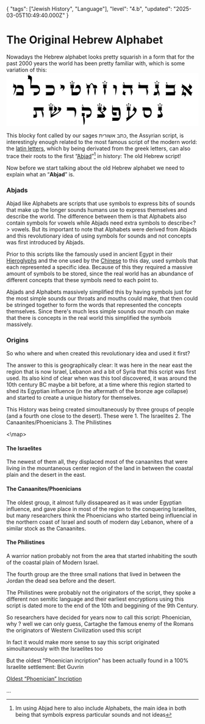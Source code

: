 {
  "tags": ["Jewish History", "Language"],
  "level": "4.b",
  "updated": "2025-03-05T10:49:40.000Z"
}



# The Original Hebrew Alphabet

Nowadays the Hebrew alphabet looks pretty squarish in a form that for the past 2000 years the world has been pretty familiar with, which is some variation of this:
![Ashurit](./Images/Ashurit.png)

This blocky font called by our sages כתב אשורית, the Assyrian script, is interestingly enough related to the most famous script of the modern world: the [latin letters](https://en.wikipedia.org/wiki/Latin_alphabet), which by being derivated from the greek letters, can also trace their roots to the first “[Abjad](https://en.wikipedia.org/wiki/Abjad)”[^*] in history: The old Hebrew script!

Now before we start talking about the old Hebrew alphabet we need to explain what an “**Abjad**” is. 

### Abjads

Abjad like Alphabets are scripts that use symbols to express bits of sounds that make up the longer sounds humans use to express themselves and describe the world. The difference between them is that Alphabets also contain symbols for vowels while Abjads need extra symbols to describe<?> vowels. But its important to note that Alphabets were derived from Abjads and this revolutionary idea of using symbols for sounds and not concepts was first introduced by Abjads.

Prior to this scripts like the famously used in ancient Egypt in their [Hieroglyphs](https://en.wikipedia.org/wiki/Egyptian_hieroglyphs) and the one used by the [Chinese](https://commons.wikimedia.org/wiki/File:%E5%A7%93%E8%A7%A3_Digidepo_1287529_00000014(2)_(cropped).jpg#/media/File:%E5%A7%93%E8%A7%A3_Digidepo_1287529_00000014(2)_(cropped).jpg) to this day, used symbols that each represented a specific idea. Because of this they required a massive amount of symbols to be stored, since the real world has an abundance of different concepts that these symbols need to each point to. 

Abjads and Alphabets massively simplified this by having symbols just for the most simple sounds our throats and mouths could make, that then could be stringed together to form the words that represented the concepts themselves. Since there's much less simple sounds our mouth can make that there is concepts in the real world this simplified the symbols massively. 

### Origins

So who where and when created this revolutionary idea and used it first?

The answer to this is geographically clear: It was here in the near east the region that is now Israel, Lebanon and a bit of Syria that this script was first used. Its also kind of clear when was this tool discovered, it was around the 10th century BC maybe a bit before, at a time where this region started to shed its Egyptian influence (in the aftermath of the bronze age collapse) and started to create a unique history for themselves.

This History was being created simoultaneously by three groups of people (and a fourth one close to the desert). These were 1. The Israelites 2. The Canaanites/Phoenicians 3. The Philistines

<\map>

#### The Israelites

The newest of them all, they displaced most of the canaanites that were living in the mountaneous center region of the land in between the coastal plain and the desert in the east.

#### The Canaanites/Phoenicians

The oldest group, it almost fully dissapeared as it was under Egyptian influence, and gave place in most of the region to the conquering Israelites, but many researchers think the Phoenicians who started being influencial in the northern coast of Israel and south of modern day Lebanon, where of a similar stock as the Canaanites.

#### The Philistines

A warrior nation probably not from the area that started inhabiting the south of the coastal plain of Modern Israel.

The fourth group are the three small nations that lived in between the Jordan the dead sea before and the desert. 

The Philistines were probably not the originators of the script, they spoke a different non semitic language and their earliest encryptions using this script is dated more to the end of the 10th and beggining of the 9th Century.

So researchers have decided for years now to call this script: Phoenician, why ? well we can only guess, Cartaghe the famous enemy of the Romans the originators of Western Civilization used this script 

In fact it would make more sense to say this script originated simoultaneously with the Israelites too

But the oldest "Phoenician incription" has been actually found in a 100% Israelite settlement: Bet Guvrin

[Oldest “Phoenician” Incription](https://en.wikipedia.org/wiki/Zayit_Stone)



...

[^*]: Im using Abjad here to also include Alphabets, the main idea in both being that symbols express particular sounds and not ideas
